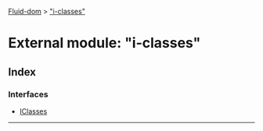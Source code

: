 [Fluid-dom](../README.md) > ["i-classes"](../modules/_i_classes_.md)

# External module: "i-classes"

## Index

### Interfaces

* [IClasses](../interfaces/_i_classes_.iclasses.md)

---

